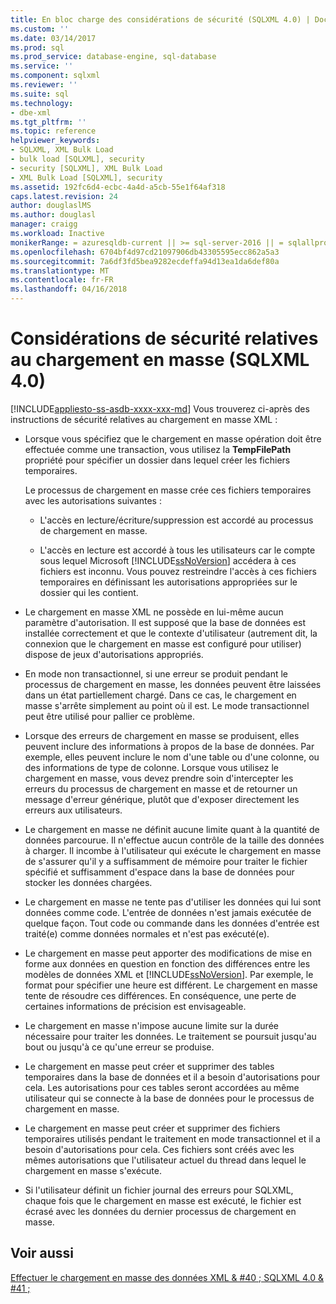 ```yaml
---
title: En bloc charge des considérations de sécurité (SQLXML 4.0) | Documents Microsoft
ms.custom: ''
ms.date: 03/14/2017
ms.prod: sql
ms.prod_service: database-engine, sql-database
ms.service: ''
ms.component: sqlxml
ms.reviewer: ''
ms.suite: sql
ms.technology:
- dbe-xml
ms.tgt_pltfrm: ''
ms.topic: reference
helpviewer_keywords:
- SQLXML, XML Bulk Load
- bulk load [SQLXML], security
- security [SQLXML], XML Bulk Load
- XML Bulk Load [SQLXML], security
ms.assetid: 192fc6d4-ecbc-4a4d-a5cb-55e1f64af318
caps.latest.revision: 24
author: douglaslMS
ms.author: douglasl
manager: craigg
ms.workload: Inactive
monikerRange: = azuresqldb-current || >= sql-server-2016 || = sqlallproducts-allversions
ms.openlocfilehash: 6704bf4d97cd21097906db43305595ecc862a5a3
ms.sourcegitcommit: 7a6df3fd5bea9282ecdeffa94d13ea1da6def80a
ms.translationtype: MT
ms.contentlocale: fr-FR
ms.lasthandoff: 04/16/2018
---
```

# <a name="bulk-load-security-considerations-sqlxml-40"></a>Considérations de sécurité relatives au chargement en masse (SQLXML 4.0)
[!INCLUDE[appliesto-ss-asdb-xxxx-xxx-md](../../../includes/appliesto-ss-asdb-xxxx-xxx-md.md)]
  Vous trouverez ci-après des instructions de sécurité relatives au chargement en masse XML :  
  
-   Lorsque vous spécifiez que le chargement en masse opération doit être effectuée comme une transaction, vous utilisez la **TempFilePath** propriété pour spécifier un dossier dans lequel créer les fichiers temporaires.  
  
     Le processus de chargement en masse crée ces fichiers temporaires avec les autorisations suivantes :  
  
    -   L'accès en lecture/écriture/suppression est accordé au processus de chargement en masse.  
  
    -   L'accès en lecture est accordé à tous les utilisateurs car le compte sous lequel Microsoft [!INCLUDE[ssNoVersion](../../../includes/ssnoversion-md.md)] accédera à ces fichiers est inconnu. Vous pouvez restreindre l'accès à ces fichiers temporaires en définissant les autorisations appropriées sur le dossier qui les contient.  
  
-   Le chargement en masse XML ne possède en lui-même aucun paramètre d'autorisation. Il est supposé que la base de données est installée correctement et que le contexte d'utilisateur (autrement dit, la connexion que le chargement en masse est configuré pour utiliser) dispose de jeux d'autorisations appropriés.  
  
-   En mode non transactionnel, si une erreur se produit pendant le processus de chargement en masse, les données peuvent être laissées dans un état partiellement chargé. Dans ce cas, le chargement en masse s'arrête simplement au point où il est. Le mode transactionnel peut être utilisé pour pallier ce problème.  
  
-   Lorsque des erreurs de chargement en masse se produisent, elles peuvent inclure des informations à propos de la base de données. Par exemple, elles peuvent inclure le nom d'une table ou d'une colonne, ou des informations de type de colonne. Lorsque vous utilisez le chargement en masse, vous devez prendre soin d'intercepter les erreurs du processus de chargement en masse et de retourner un message d'erreur générique, plutôt que d'exposer directement les erreurs aux utilisateurs.  
  
-   Le chargement en masse ne définit aucune limite quant à la quantité de données parcourue. Il n'effectue aucun contrôle de la taille des données à charger. Il incombe à l'utilisateur qui exécute le chargement en masse de s'assurer qu'il y a suffisamment de mémoire pour traiter le fichier spécifié et suffisamment d'espace dans la base de données pour stocker les données chargées.  
  
-   Le chargement en masse ne tente pas d'utiliser les données qui lui sont données comme code. L'entrée de données n'est jamais exécutée de quelque façon. Tout code ou commande dans les données d'entrée est traité(e) comme données normales et n'est pas exécuté(e).  
  
-   Le chargement en masse peut apporter des modifications de mise en forme aux données en question en fonction des différences entre les modèles de données XML et [!INCLUDE[ssNoVersion](../../../includes/ssnoversion-md.md)]. Par exemple, le format pour spécifier une heure est différent. Le chargement en masse tente de résoudre ces différences. En conséquence, une perte de certaines informations de précision est envisageable.  
  
-   Le chargement en masse n'impose aucune limite sur la durée nécessaire pour traiter les données. Le traitement se poursuit jusqu'au bout ou jusqu'à ce qu'une erreur se produise.  
  
-   Le chargement en masse peut créer et supprimer des tables temporaires dans la base de données et il a besoin d'autorisations pour cela. Les autorisations pour ces tables seront accordées au même utilisateur qui se connecte à la base de données pour le processus de chargement en masse.  
  
-   Le chargement en masse peut créer et supprimer des fichiers temporaires utilisés pendant le traitement en mode transactionnel et il a besoin d'autorisations pour cela. Ces fichiers sont créés avec les mêmes autorisations que l'utilisateur actuel du thread dans lequel le chargement en masse s'exécute.  
  
-   Si l'utilisateur définit un fichier journal des erreurs pour SQLXML, chaque fois que le chargement en masse est exécuté, le fichier est écrasé avec les données du dernier processus de chargement en masse.  
  
## <a name="see-also"></a>Voir aussi  
 [Effectuer le chargement en masse des données XML & #40 ; SQLXML 4.0 & #41 ;](../../../relational-databases/sqlxml-annotated-xsd-schemas-xpath-queries/bulk-load-xml/performing-bulk-load-of-xml-data-sqlxml-4-0.md)  
  
  
